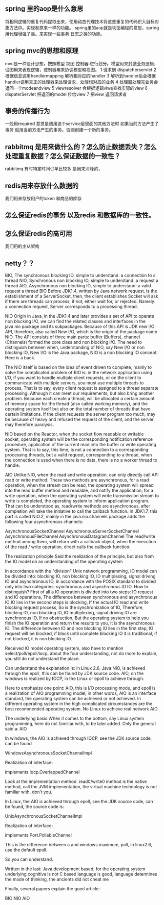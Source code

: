 ## spring 里的aop是什么意思
将相同逻辑的重复代码提取出来，使用动态代理技术将这些重复的代码织入目标对象方法中。实现和原来一样的功能。
spring里的aop就是切面编程的意思，spring 用代理增强了类。来实现一些事务 日志之类的功能。

## spring mvc的思想和原理
mvc是一种设计思想，按照模型 视图 控制器 进行划分。模型用来封装业务逻辑，试图用来表现逻辑，控制器用来协调模型和视图。
1 请求到 dispatcherservlet
2 根据信息调用handlermapping 解析相对应的handler
3 解析到handler后会根据handler调用真正的处理器来处理请求，处理想对应的业务
4 处理器处理完业务会返回一个modeandview 
5 viewresolver 会根据逻辑viwe查找实际的view 
6 dispaterServlet 把返回的model 传给view 
7 把view 返回请求者

## 事务的传播行为
一般用required 意思是调用这个service层里面的其他方法时 如果当前方法产生了事务 就用当前方法产生的事务。否则创建一个新的事务。


## rabbitmq 是用来做什么的？怎么防止数据丢失？怎么处理重复数据？怎么保证数据的一致性？
rabbitmq 有时特定时间订单比较多 是用来消峰的，

## redis用来存放什么数据的
我们用来存放用户的token 和商品的库存

## 怎么保证redis的事务 以及redis 和数据库的一致性。

## 怎么保证redis的高可用 
我们用的主从架构

## netty？？
BIO, The synchronous blocking IO, simple to understand: a connection to a thread
NIO, Synchronous non blocking IO, simple to understand: a request a thread
AIO, Asynchronous non blocking IO, simple to understand: a valid request a thread
BIO
Before JDK1.4, written by Java network request, is the establishment of a ServerSocket, then, the client establishes Socket will ask if there are threads can process, if not, either wait for, or rejected. Namely: a connection request, Server corresponds to a processing thread.

NIO
Origin in Java, in the JDK1.4 and later provides a set of API to operate non blocking I/O, we can find the related classes and interfaces in the java.nio package and its subpackages. Because of this API is JDK new I/O API, therefore, also called New I/O, which is the origin of the package name NiO. The API consists of three main parts: buffer (Buffers), channel (Channels) formed the core class and non blocking I/O. The need to distinguish between when, understanding of NIO, say New I/O or non blocking IO, New I/O is the Java package, NIO is a non blocking IO concept. Here is a back.

The NIO itself is based on the idea of event driven to complete, mainly to solve the complicated problem of BIO is: in the network application using I/O, if you want to handle multiple client requests, or on the client to communicate with multiple servers, you must use multiple threads to process. That is to say, every client request is assigned to a thread separate processing. Although it can meet our requirements, but also bring another problem. Because each create a thread, will be allocated a certain amount of memory space for the thread (also called working memory), and the operating system itself but also on the total number of threads that have certain limitations. If the client requests the server program too much, may be because of heavy and refused the request of the client, and the server may therefore paralysis.

NIO based on the Reactor, when the socket flow readable or writable socket, operating system will be the corresponding notification reference procedure, application of the current read into the buffer or write operating system. 
That is to say, this time, is not a connection to a corresponding processing threads, but a valid request, corresponding to a thread, when the connection is used when there is no data, there is no a worker thread to handle.

AIO
Unlike NIO, when the read and write operation, can only directly call API read or write method. These two methods are asynchronous, for a read operation, when the stream can be read, the operating system will spread into the read buffer method and readable, and notify the application; for a write operation, when the operating system will write transmission stream to write is completed, the operating system to inform application program. 
That can be understood as, read/write methods are asynchronous, after completion will take the initiative to call the callback function. 
In JDK1.7, this part is called NIO.2, mainly in the java.nio.channels package adds the following four asynchronous channels:

AsynchronousSocketChannel
AsynchronousServerSocketChannel
AsynchronousFileChannel
AsynchronousDatagramChannel
The read/write method among them, will return with a callback object, when the execution of the read / write operation, direct calls the callback function.

The realization principle
Said the realization of the principle, but also from the IO model on an understanding of the operating system

In accordance with the "division" Unix network programming, IO model can be divided into: blocking IO, non blocking IO, IO multiplexing, signal driving IO and asynchronous IO, in accordance with the POSIX standard to divided only into two categories: synchronous and asynchronous IO IO. How to distinguish? First of all a IO operation is divided into two steps: IO request and IO operations, The difference between synchronous and asynchronous IO IO lies in the second steps is blocking, If the actual IO read and write blocking request process, So is the synchronization of IO, Therefore, blocking IO, non blocking IO, IO multiplexing, signal driving IO are synchronous IO, If no obstruction, But the operating system to help you finish the IO operation and return the results to you, It is the asynchronous IO. The difference between IO and non blocking IO lies in the first step, IO request will be blocked, if block until complete blocking IO it is traditional, if not blocked, it is non blocking IO.

Received IO model operating system, also have to mention select/poll/epoll/iocp, about the four understanding, not do more to explain, you still do not understand the place.

Can understand the explanation is: in Linux 2.6, Java NIO, is achieved through the epoll, this can be found by JDK source code. AIO, on the windows is realized by IOCP, in the Linux or epoll to achieve through.

Here to emphasize one point: AIO, this is I/O processing mode, and epoll is a realization of AIO programming model; in other words, AIO is an interface standard, the operating system can be achieved or not achieved. In different operating system in the high complicated circumstances are the best recommended operating system. No Linux to achieve real network AIO.

The underlying basis
When it comes to the bottom, say Linux system programming, here do not familiar with, to be later added. 
Only the general said a: AIO

In windows, the AIO is achieved through IOCP, see the JDK source code, can be found

WindowsAsynchronousSocketChannelImpl

Realization of interface:

implements Iocp.OverlappedChannel

Look at the implementation method: read0/write0 method is the native method, call the JVM implementation, the virtual machine technology is not familiar with, don't you.

In Linux, the AIO is achieved through epoll, see the JDK source code, can be found, the source code is:

UnixAsynchronousSocketChannelImpl

Realization of interface:

implements Port.PollableChannel

This is the difference between a and windows maximum, poll, in linux2.6, use the default epoll.

So you can understand.

Written in the last: Java development based, for the operating system underlying cognitive is not C based language is good, language determines the mode of thinking, the ancients did not cheat me

Finally, several papers explain the good article:

BIO NIO AIO
